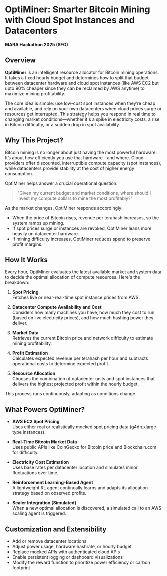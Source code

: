 # OptiMiner: Smarter Bitcoin Mining with Cloud Spot Instances and Datacenters  
**MARA Hackathon 2025 (SFO)**

## Overview

**OptiMiner** is an intelligent resource allocator for Bitcoin mining operations. It takes a fixed hourly budget and determines how to split that budget between datacenter hardware and cloud spot instances (like AWS EC2 but upto 90% cheaper since they can be reclaimed by AWS anytime) to maximize mining profitability.

The core idea is simple: use low-cost spot instances when they’re cheap and available, and rely on your own datacenters when cloud prices surge or resources get interrupted. This strategy helps you respond in real time to changing market conditions—whether it's a spike in electricity costs, a rise in Bitcoin difficulty, or a sudden drop in spot availability.

## Why This Project?

Bitcoin mining is no longer about just having the most powerful hardware. It’s about how efficiently you use that hardware—and where. Cloud providers offer discounted, interruptible compute capacity (spot instances), while datacenters provide stability at the cost of higher energy consumption.

OptiMiner helps answer a crucial operational question:

> "Given my current budget and market conditions, where should I invest my compute dollars to mine the most profitably?"

As the market changes, OptiMiner responds accordingly:

- When the price of Bitcoin rises, revenue per terahash increases, so the system ramps up mining.
- If spot prices surge or instances are revoked, OptiMiner leans more heavily on datacenter hardware.
- If mining difficulty increases, OptiMiner reduces spend to preserve profit margins.

## How It Works

Every hour, OptiMiner evaluates the latest available market and system data to decide the optimal allocation of compute resources. Here's the breakdown:

1. **Spot Pricing**  
   Fetches live or near-real-time spot instance prices from AWS.

2. **Datacenter Compute Availability and Cost**  
   Considers how many machines you have, how much they cost to run (based on live electricity prices), and how much hashing power they deliver.

3. **Market Data**  
   Retrieves the current Bitcoin price and network difficulty to estimate mining profitability.

4. **Profit Estimation**  
   Calculates expected revenue per terahash per hour and subtracts operational costs to determine expected profit.

5. **Resource Allocation**  
   Chooses the combination of datacenter units and spot instances that delivers the highest projected profit within the hourly budget.

This process runs continuously, adapting as conditions change.

## What Powers OptiMiner?

- **AWS EC2 Spot Pricing**  
  Uses either real or realistically mocked spot pricing data (g4dn.xlarge-type instances).

- **Real-Time Bitcoin Market Data**  
  Uses public APIs like CoinGecko for Bitcoin price and Blockchain.com for difficulty.

- **Electricity Cost Estimation**  
  Uses base rates per datacenter location and simulates minor fluctuations over time.

- **Reinforcement Learning-Based Agent**  
  A lightweight RL agent continually learns and adapts its allocation strategy based on observed profits.

- **Scaler Integration (Simulated)**  
  When a new optimal allocation is discovered, a simulated call to an AWS scaling agent is triggered.

## Customization and Extensibility

- Add or remove datacenter locations
- Adjust power usage, hardware hashrate, or hourly budget
- Replace mocked APIs with authenticated cloud APIs
- Enable persistent logging or dashboard visualizations
- Modify the reward function to prioritize power efficiency or carbon footprint

